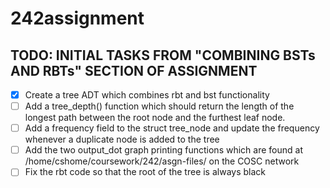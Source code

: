 # 242assignment
## TODO: INITIAL TASKS FROM "COMBINING BSTs AND RBTs" SECTION OF ASSIGNMENT
- [x] Create a tree ADT which combines rbt and bst functionality
- [ ] Add a tree_depth() function which should return the length of the longest path between the root node and the furthest leaf node.
- [ ] Add a frequency field to the struct tree_node and update the frequency whenever a duplicate node is added to the tree
- [ ] Add the two output_dot graph printing functions which are found at /home/cshome/coursework/242/asgn-files/ on the COSC network
- [ ] Fix the rbt code so that the root of the tree is always black

